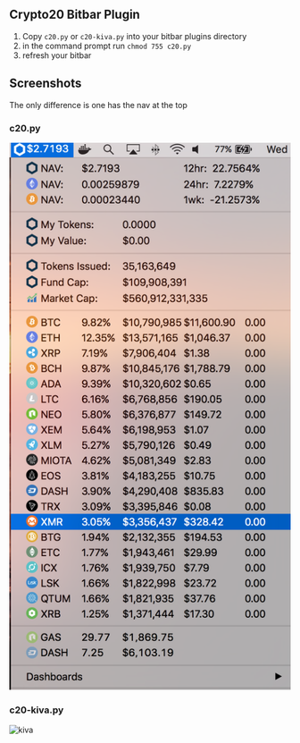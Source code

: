Crypto20 Bitbar Plugin
---
1. Copy `c20.py` or `c20-kiva.py` into your bitbar plugins directory
2. in the command prompt run ```chmod 755 c20.py```
3. refresh your bitbar


Screenshots
---
The only difference is one has the nav at the top

### c20.py
![chris](https://raw.githubusercontent.com/cchen408/bitbar-c20/master/screenshots/chris.png)

### c20-kiva.py
![kiva](https://raw.githubusercontent.com/cchen408/bitbar-c20/master/screenshots/kiva.png)

